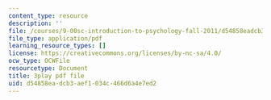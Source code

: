 ```yaml
---
content_type: resource
description: ''
file: /courses/9-00sc-introduction-to-psychology-fall-2011/d54858eadcb3aef1034c466d6a4e7ed2_MYMYXhR2Ppw.pdf
file_type: application/pdf
learning_resource_types: []
license: https://creativecommons.org/licenses/by-nc-sa/4.0/
ocw_type: OCWFile
resourcetype: Document
title: 3play pdf file
uid: d54858ea-dcb3-aef1-034c-466d6a4e7ed2
---
```


